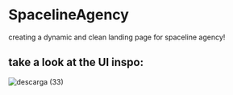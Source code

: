# SpacelineAgency
creating a dynamic and clean landing page for spaceline agency! 

## take a look at the UI inspo: 

![descarga (33)](https://github.com/user-attachments/assets/f682f345-c2d0-434c-9ce3-ae6e574688be)

